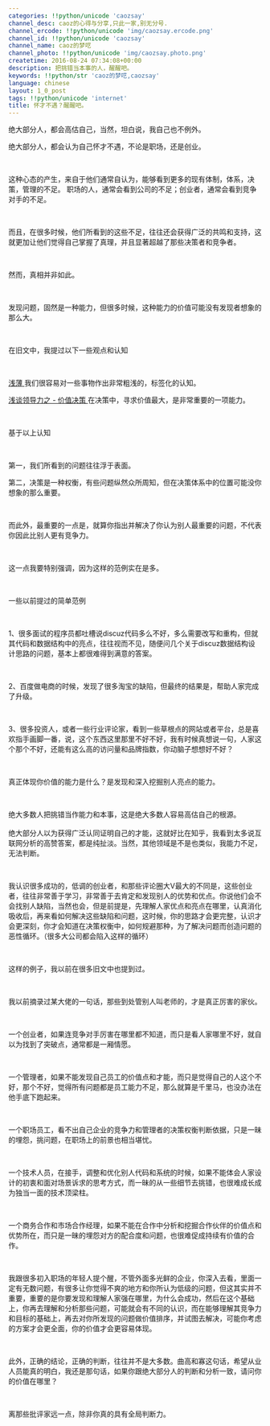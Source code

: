 ```yaml
---
categories: !!python/unicode 'caozsay'
channel_desc: caoz的心得与分享,只此一家,别无分号.
channel_ercode: !!python/unicode 'img/caozsay.ercode.png'
channel_id: !!python/unicode 'caozsay'
channel_name: caoz的梦呓
channel_photo: !!python/unicode 'img/caozsay.photo.png'
createtime: 2016-08-24 07:34:08+00:00
description: 把挑错当本事的人，醒醒吧。
keywords: !!python/str 'caoz的梦呓,caozsay'
language: chinese
layout: 1_0_post
tags: !!python/unicode 'internet'
title: 怀才不遇？醒醒吧。
---
```

<div class="rich_media_content" id="js_content">
<p>
         绝大部分人，都会高估自己，当然，坦白说，我自己也不例外。
        </p>
<p>
         绝大部分人，都会认为自己怀才不遇，不论是职场，还是创业。
        </p>
<p>
<br/>
</p>
<p>
         这种心态的产生，来自于他们通常自认为，能够看到更多的现有体制，体系，决策，管理的不足。 职场的人，通常会看到公司的不足；创业者，通常会看到竞争对手的不足。
        </p>
<p>
<br/>
</p>
<p>
         而且，在很多时候，他们所看到的这些不足，往往还会获得广泛的共鸣和支持，这就更加让他们觉得自己掌握了真理，并且显著超越了那些决策者和竞争者。
        </p>
<p>
<br/>
</p>
<p>
         然而，真相并非如此。
        </p>
<p>
<br/>
</p>
<p>
         发现问题，固然是一种能力，但很多时候，这种能力的价值可能没有发现者想象的那么大。
        </p>
<p>
<br/>
</p>
<p>
         在旧文中，我提过以下一些观点和认知
        </p>
<p>
<br/>
</p>
<p>
<a data_ue_src="http://mp.weixin.qq.com/s?__biz=MzI0MjA1Mjg2Ng==&amp;mid=2649866911&amp;idx=1&amp;sn=203b80c101dc6d40309dc44798b125e5&amp;scene=21#wechat_redirect" href="http://mp.weixin.qq.com/s?__biz=MzI0MjA1Mjg2Ng==&amp;mid=2649866911&amp;idx=1&amp;sn=203b80c101dc6d40309dc44798b125e5&amp;scene=21#wechat_redirect" target="_blank">
          浅薄
         </a>
         我们很容易对一些事物作出非常粗浅的，标签化的认知。
         <br/>
</p>
<p>
<a data_ue_src="http://mp.weixin.qq.com/s?__biz=MzI0MjA1Mjg2Ng==&amp;mid=2649866907&amp;idx=1&amp;sn=df64810a067a9f1cbbb3c45f8ad8d38c&amp;scene=21#wechat_redirect" href="http://mp.weixin.qq.com/s?__biz=MzI0MjA1Mjg2Ng==&amp;mid=2649866907&amp;idx=1&amp;sn=df64810a067a9f1cbbb3c45f8ad8d38c&amp;scene=21#wechat_redirect" target="_blank">
          浅谈领导力之 - 价值决策
         </a>
         在决策中，寻求价值最大，是非常重要的一项能力。
         <br/>
</p>
<p>
<br/>
</p>
<p>
         基于以上认知
        </p>
<p>
<br/>
</p>
<p>
         第一，我们所看到的问题往往浮于表面。
        </p>
<p>
         第二，决策是一种权衡，有些问题纵然众所周知，但在决策体系中的位置可能没你想象的那么重要。
        </p>
<p>
<br/>
</p>
<p>
         而此外，最重要的一点是，就算你指出并解决了你认为别人最重要的问题，不代表你因此比别人更有竞争力。
        </p>
<p>
<br/>
</p>
<p>
         这一点我要特别强调，因为这样的范例实在是多。
        </p>
<p>
<br/>
</p>
<p>
         一些以前提过的简单范例
        </p>
<p>
<br/>
</p>
<p>
         1、很多面试的程序员都吐槽说discuz代码多么不好，多么需要改写和重构，但就其代码和数据结构中的亮点，往往视而不见，随便问几个关于discuz数据结构设计思路的问题，基本上都很难得到满意的答案。
        </p>
<p>
<br/>
</p>
<p>
         2、百度做电商的时候，发现了很多淘宝的缺陷，但最终的结果是，帮助人家完成了升级。
        </p>
<p>
<br/>
</p>
<p>
         3、很多投资人，或者一些行业评论家，看到一些草根点的网站或者平台，总是喜欢指手画脚一番，说，这个东西这里那里不好不好，我有时候真想说一句，人家这个那个不好，还能有这么高的访问量和品牌指数，你动脑子想想好不好？
        </p>
<p>
<br/>
</p>
<p>
         真正体现你价值的能力是什么？是发现和深入挖掘别人亮点的能力。
        </p>
<p>
<br/>
</p>
<p>
<span style="line-height: 1.6;">
          绝大多数人把挑错当作能力和本事，这是绝大多数人容易高估自己的根源。
         </span>
<br/>
</p>
<p>
         绝大部分人以为获得广泛认同证明自己的才能，这就好比在知乎，我看到太多说互联网分析的高赞答案，都是纯扯淡。当然，其他领域是不是也类似，我能力不足，无法判断。
        </p>
<p>
<br/>
</p>
<p>
         我认识很多成功的，低调的创业者，和那些评论圈大V最大的不同是，这些创业者，往往非常善于学习，非常善于去肯定和发现别人的优势和优点。你说他们会不会找别人缺陷，当然也会，但是前提是，先理解人家优点和亮点在哪里，认真消化吸收后，再来看如何解决这些缺陷和问题，这时候，你的思路才会更完整，认识才会更深刻，你才会知道在决策权衡中，如何规避那种，为了解决问题而创造问题的恶性循环。（很多大公司都会陷入这样的循环）
        </p>
<p>
<br/>
</p>
<p>
         这样的例子，我以前在很多旧文中也提到过。
        </p>
<p>
<br/>
</p>
<p>
         我以前摘录过某大佬的一句话，那些到处管别人叫老师的，才是真正厉害的家伙。
        </p>
<p>
<br/>
</p>
<p>
         一个创业者，如果连竞争对手厉害在哪里都不知道，而只是看人家哪里不好，就自以为找到了突破点，通常都是一厢情愿。
        </p>
<p>
<br/>
</p>
<p>
         一个管理者，如果不能发现自己员工的价值点和才能，而只是觉得自己的人这个不好，那个不好，觉得所有问题都是员工能力不足，那么就算是千里马，也没办法在他手底下跑起来。
        </p>
<p>
<br/>
</p>
<p>
         一个职场员工，看不出自己企业的竞争力和管理者的决策权衡判断依据，只是一昧的埋怨，挑问题，在职场上的前景也相当堪忧。
        </p>
<p>
<br/>
</p>
<p>
         一个技术人员，在接手，调整和优化别人代码和系统的时候，如果不能体会人家设计的初衷和面对场景诉求的思考方式，而一昧的从一些细节去挑错，也很难成长成为独当一面的技术顶梁柱。
        </p>
<p>
<br/>
</p>
<p>
         一个商务合作和市场合作经理，如果不能在合作中分析和挖掘合作伙伴的价值点和优势所在，而只是一昧的埋怨对方的配合度和问题，也很难促成持续有价值的合作。
        </p>
<p>
<br/>
</p>
<p>
         我跟很多初入职场的年轻人提个醒，不管外面多光鲜的企业，你深入去看，里面一定有无数问题，有很多让你觉得不爽的地方和你所认为低级的问题，但这其实并不重要，重要的是你要发现和理解人家强在哪里，为什么会成功，然后在这个基础上，你再去理解和分析那些问题，可能就会有不同的认识，而在能够理解其竞争力和目标的基础上，再去对你所发现的问题做价值排序，并试图去解决，可能你考虑的方案才会更全面，你的价值才会更容易体现。
        </p>
<p>
<br/>
</p>
<p>
         此外，正确的结论，正确的判断，往往并不是大多数。曲高和寡这句话，希望从业人员能真的明白，我还是那句话，如果你跟绝大部分人的判断和分析一致，请问你的价值在哪里？
        </p>
<p>
<br/>
</p>
<p>
         离那些批评家远一点，除非你真的具有全局判断力。
        </p>
</div>